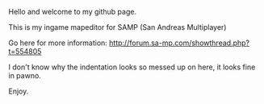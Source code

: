 Hello and welcome to my github page.

This is my ingame mapeditor for SAMP (San Andreas Multiplayer)

Go here for more information: http://forum.sa-mp.com/showthread.php?t=554805

I don't know why the indentation looks so messed up on here, it looks fine in pawno.

Enjoy.
